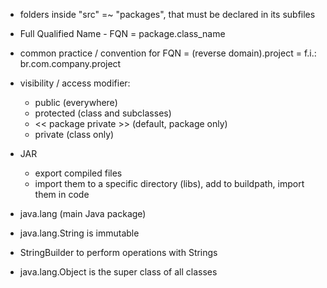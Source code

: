 - folders inside "src" =~ "packages", that must be declared in its subfiles
- Full Qualified Name - FQN = package.class_name
- common practice / convention for FQN = (reverse domain).project = f.i.: br.com.company.project

- visibility / access modifier:
  - public (everywhere)
  - protected (class and subclasses)
  - << package private >> (default, package only)
  - private (class only)

- JAR
  - export compiled files
  - import them to a specific directory (libs), add to buildpath, import them in code

- java.lang (main Java package)
- java.lang.String is immutable
- StringBuilder to perform operations with Strings
- java.lang.Object is the super class of all classes
